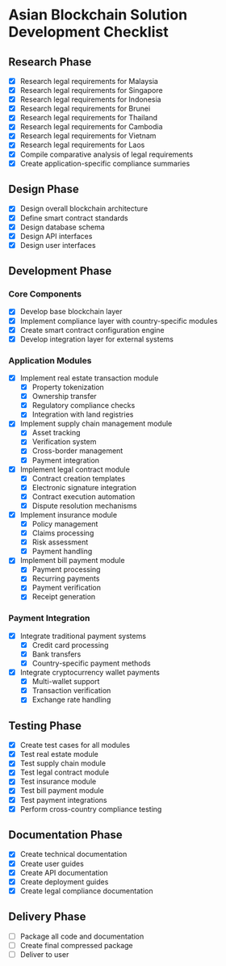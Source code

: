 # Asian Blockchain Solution Development Checklist

## Research Phase
- [x] Research legal requirements for Malaysia
- [x] Research legal requirements for Singapore
- [x] Research legal requirements for Indonesia
- [x] Research legal requirements for Brunei
- [x] Research legal requirements for Thailand
- [x] Research legal requirements for Cambodia
- [x] Research legal requirements for Vietnam
- [x] Research legal requirements for Laos
- [x] Compile comparative analysis of legal requirements
- [x] Create application-specific compliance summaries

## Design Phase
- [x] Design overall blockchain architecture
- [x] Define smart contract standards
- [x] Design database schema
- [x] Design API interfaces
- [x] Design user interfaces

## Development Phase
### Core Components
- [x] Develop base blockchain layer
- [x] Implement compliance layer with country-specific modules
- [x] Create smart contract configuration engine
- [x] Develop integration layer for external systems

### Application Modules
- [x] Implement real estate transaction module
  - [x] Property tokenization
  - [x] Ownership transfer
  - [x] Regulatory compliance checks
  - [x] Integration with land registries
- [x] Implement supply chain management module
  - [x] Asset tracking
  - [x] Verification system
  - [x] Cross-border management
  - [x] Payment integration
- [x] Implement legal contract module
  - [x] Contract creation templates
  - [x] Electronic signature integration
  - [x] Contract execution automation
  - [x] Dispute resolution mechanisms
- [x] Implement insurance module
  - [x] Policy management
  - [x] Claims processing
  - [x] Risk assessment
  - [x] Payment handling
- [x] Implement bill payment module
  - [x] Payment processing
  - [x] Recurring payments
  - [x] Payment verification
  - [x] Receipt generation

### Payment Integration
- [x] Integrate traditional payment systems
  - [x] Credit card processing
  - [x] Bank transfers
  - [x] Country-specific payment methods
- [x] Integrate cryptocurrency wallet payments
  - [x] Multi-wallet support
  - [x] Transaction verification
  - [x] Exchange rate handling

## Testing Phase
- [x] Create test cases for all modules
- [x] Test real estate module
- [x] Test supply chain module
- [x] Test legal contract module
- [x] Test insurance module
- [x] Test bill payment module
- [x] Test payment integrations
- [x] Perform cross-country compliance testing

## Documentation Phase
- [x] Create technical documentation
- [x] Create user guides
- [x] Create API documentation
- [x] Create deployment guides
- [x] Create legal compliance documentation

## Delivery Phase
- [ ] Package all code and documentation
- [ ] Create final compressed package
- [ ] Deliver to user
